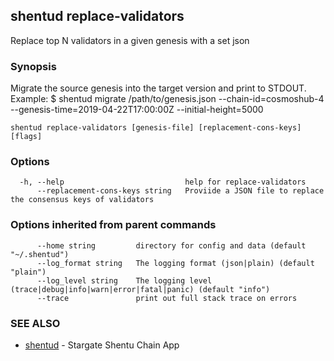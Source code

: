 ## shentud replace-validators

Replace top N validators in a given genesis with a set json

### Synopsis

Migrate the source genesis into the target version and print to STDOUT.
Example:
$ shentud migrate /path/to/genesis.json --chain-id=cosmoshub-4 --genesis-time=2019-04-22T17:00:00Z --initial-height=5000


```
shentud replace-validators [genesis-file] [replacement-cons-keys] [flags]
```

### Options

```
  -h, --help                           help for replace-validators
      --replacement-cons-keys string   Proviide a JSON file to replace the consensus keys of validators
```

### Options inherited from parent commands

```
      --home string         directory for config and data (default "~/.shentud")
      --log_format string   The logging format (json|plain) (default "plain")
      --log_level string    The logging level (trace|debug|info|warn|error|fatal|panic) (default "info")
      --trace               print out full stack trace on errors
```

### SEE ALSO

* [shentud](shentud.md)	 - Stargate Shentu Chain App


